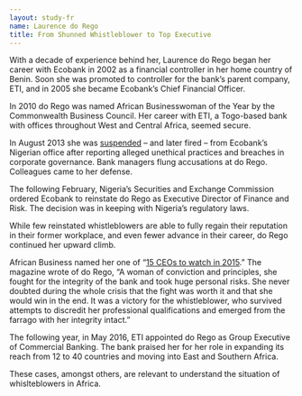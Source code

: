 ```yaml
---
layout: study-fr
name: Laurence do Rego
title: From Shunned Whistleblower to Top Executive
---
```

With a decade of experience behind her, Laurence do Rego began her career with Ecobank in 2002 as a financial controller in her home country of Benin. Soon she was promoted to controller for the bank’s parent company, ETI, and in 2005 she became Ecobank’s Chief Financial Officer. 

In 2010 do Rego was named African Businesswoman of the Year by the Commonwealth Business Council. Her career with ETI, a Togo-based bank with offices throughout West and Central Africa, seemed secure.

In August 2013 she was <a href="https://www.ft.com/content/d080f8b2-2152-11e3-8aff-00144feab7de">suspended</a> – and later fired – from Ecobank’s Nigerian office after reporting alleged unethical practices and breaches in corporate governance. Bank managers flung accusations at do Rego. Colleagues came to her defense.

The following February, Nigeria’s Securities and Exchange Commission ordered Ecobank to reinstate do Rego as Executive Director of Finance and Risk. The decision was in keeping with Nigeria’s regulatory laws.

While few reinstated whistleblowers are able to fully regain their reputation in their former workplace, and even fewer advance in their career, do Rego continued her upward climb.

African Business named her one of “<a href="http://africanbusinessmagazine.com/company-profile/ecobank/15-ceos-watch-2015-laurence-rego/">15 CEOs to watch in 2015</a>.” The magazine wrote of do Rego, “A woman of conviction and principles, she fought for the integrity of the bank and took huge personal risks. She never doubted during the whole crisis that the fight was worth it and that she would win in the end. It was a victory for the whistleblower, who survived attempts to discredit her professional qualifications and emerged from the farrago with her integrity intact.”

The following year, in May 2016, ETI appointed do Rego as Group Executive of Commercial Banking. The bank praised her for her role in expanding its reach from 12 to 40 countries and moving into East and Southern Africa.


These cases, amongst others, are relevant to understand the situation of whislteblowers in Africa.